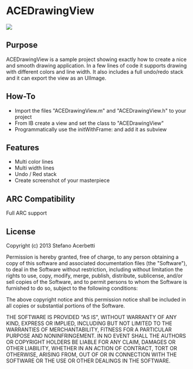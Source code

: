 ACEDrawingView
==============

![](https://github.com/acerbetti/ACEDrawingView/blob/master/Example.png?raw=true)

Purpose
--------------
ACEDrawingView is a sample project showing exactly how to create a nice and smooth drawing application. In a few lines of code it supports drawing with different colors and line width. 
It also includes a full undo/redo stack and it can export the view as an UIImage.


How-To
------------------
- Import the files "ACEDrawingView.m" and "ACEDrawingView.h" to your project
- From IB create a view and set the class to "ACEDrawingView"
- Programmatically use the initWithFrame: and add it as subview


Features
------------------
- Multi color lines
- Multi width lines
- Undo / Red stack
- Create screenshot of your masterpiece


ARC Compatibility
------------------
Full ARC support


License
------------------
Copyright (c) 2013 Stefano Acerbetti

Permission is hereby granted, free of charge, to any person obtaining a copy of this software and associated documentation files (the "Software"), to deal in the Software without restriction, including without limitation the rights to use, copy, modify, merge, publish, distribute, sublicense, and/or sell copies of the Software, and to permit persons to whom the Software is furnished to do so, subject to the following conditions:

The above copyright notice and this permission notice shall be included in all copies or substantial portions of the Software.

THE SOFTWARE IS PROVIDED "AS IS", WITHOUT WARRANTY OF ANY KIND, EXPRESS OR IMPLIED, INCLUDING BUT NOT LIMITED TO THE WARRANTIES OF MERCHANTABILITY, FITNESS FOR A PARTICULAR PURPOSE AND NONINFRINGEMENT. IN NO EVENT SHALL THE AUTHORS OR COPYRIGHT HOLDERS BE LIABLE FOR ANY CLAIM, DAMAGES OR OTHER LIABILITY, WHETHER IN AN ACTION OF CONTRACT, TORT OR OTHERWISE, ARISING FROM, OUT OF OR IN CONNECTION WITH THE SOFTWARE OR THE USE OR OTHER DEALINGS IN THE SOFTWARE.
